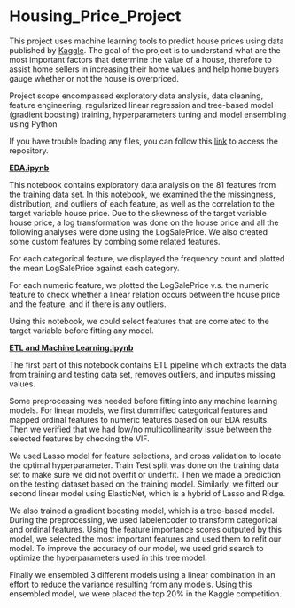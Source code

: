 # Housing_Price_Project

This project uses machine learning tools to predict house prices using data published by [Kaggle](https://www.kaggle.com/c/home-data-for-ml-course/overview). 
The goal of the project is to understand what are the most important factors that determine the value of a house, therefore to assist home sellers in increasing their home values and help home buyers gauge whether or not the house is overpriced. 

Project scope encompassed exploratory data analysis, data cleaning, feature engineering, regularized linear regression and tree-based model (gradient boosting) training, hyperparameters tuning and model ensembling using Python

If you have trouble loading any files, you can follow this [link](https://nbviewer.jupyter.org/github/zhangym1256/Housing_Price_Project/tree/master/) to access the repository.

[**EDA.ipynb**](https://github.com/zhangym1256/Housing_Price_Project/blob/master/EDA.ipynb)

This notebook contains exploratory data analysis on the 81 features from the training data set. In this notebook, we examined the the missingness, distribution, and outliers of each feature, as well as the correlation to the target variable house price.
Due to the skewness of the target variable house price, a log transformation was done on the house price and all the following analyses were done using the LogSalePrice. 
We also created some custom features by combing some related features. 

For each categorical feature, we displayed the frequency count and plotted the mean LogSalePrice against each category. 

For each numeric feature, we plotted the LogSalePrice v.s. the numeric feature to check whether a linear relation occurs between the house price and the feature, and if there is any outliers. 

Using this notebook, we could select features that are correlated to the target variable before fitting any model. 


[**ETL and Machine Learning.ipynb**](https://nbviewer.jupyter.org/github/zhangym1256/Housing_Price_Project/blob/master/ETL%20and%20Machine%20Learning.ipynb)

The first part of this notebook contains ETL pipeline which extracts the data from training and testing data set, removes outliers, and imputes missing values. 

Some preprocessing was needed before fitting into any machine learning models. For linear models, we first dummified categorical features and mapped ordinal features to numeric features based on our EDA results. Then we verified that we had low/no multicollinearity issue between the selected features by checking the VIF. 

We used Lasso model for feature selections, and cross validation to locate the optimal hyperparameter. Train Test split was done on the training data set to make sure we did not overfit or underfit. Then we made a prediction on the testing dataset based on the training model. 
Similarly, we fitted our second linear model using ElasticNet, which is a hybrid of Lasso and Ridge. 

We also trained a gradient boosting model, which is a tree-based model. During the preprocessing, we used labelencoder to transform categorical and ordinal features. 
Using the feature importance scores outputed by this model, we selected the most important features and used them to refit our model. 
To improve the accuracy of our model, we used grid search to optimize the hyperparameters used in this tree model. 

Finally we ensembled 3 different models using a linear combination in an effort to reduce the variance resulting from any models. Using this ensembled model, we were placed the top 20% in the Kaggle competition. 
